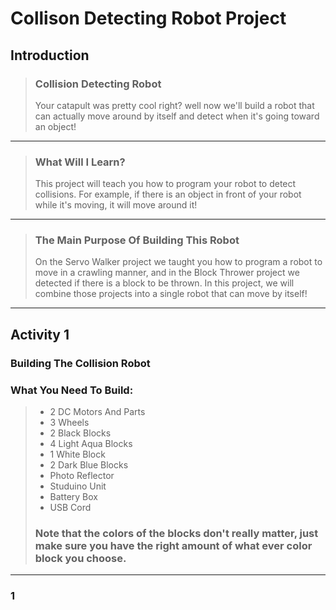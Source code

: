# Collison Detecting Robot Project 
## Introduction
> ### Collision Detecting Robot
> Your catapult was pretty cool right? well now we'll build a robot that can actually move around by itself and detect when it's going toward an object! 

---

> ### What Will I Learn?
> This project will teach you how to program your robot to detect collisions. For example, if there is an object in front of your robot while it's moving, it will move around it!

---

> ### The Main Purpose Of Building This Robot
> On the Servo Walker project we taught you how to program a robot to move in a crawling manner, and in the Block Thrower project we detected if there is a block to be thrown. In this project, we will combine those projects into a single robot that can move by itself!

---

## Activity 1
### Building The Collision Robot 
### What You Need To Build:
> * 2 DC Motors And Parts
> * 3 Wheels
> * 2 Black Blocks
> * 4 Light Aqua Blocks
> * 1 White Block
> * 2 Dark Blue Blocks
> * Photo Reflector
> * Studuino Unit
> * Battery Box
> * USB Cord
> ### Note that the colors of the blocks don't really matter, just make sure you have the right amount of what ever color block you choose.

---

### 1

